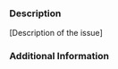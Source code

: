 <!--
Have you read DBeaver's Code of Conduct? 
By filing an Issue, you are expected to comply with it, including treating everyone with respect: https://github.com/dbeaver/dbeaver/blob/master/CODE_OF_CONDUCT.md

Here you can submit:
  - Question
  - Feature request
  - Bug report
-->

### Description

[Description of the issue]

<!-- For bug reports please fill as much as possible from below:
### Steps to Reproduce

1. [First Step]
2. [Second Step]
3. [and so on...]

**Expected behavior:** [What you expect to happen]

**Actual behavior:** [What actually happens]

**Reproduces how often:** [What percentage of the time does it reproduce?]


### Environment and versions

Please provide information about
- DBeaver version
- OS version
- If your ticket is database-specific:
    - Your database server name and version
    - Your client driver name and version
-->

### Additional Information
<!-- 
Any additional information, configuration or data that might be necessary to reproduce the issue.
Debug log file is very-very useful for us. It lets us to understand nature of the bug or misbehavior.
How to get debug/error log: https://github.com/dbeaver/dbeaver/wiki/Log-files
-->
